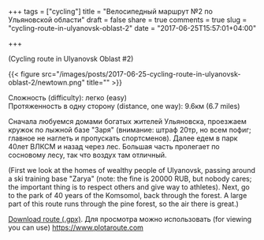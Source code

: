 +++
tags = ["cycling"]
title = "Велосипедный маршрут №2 по Ульяновской области"
draft = false
share = true
comments = true
slug = "cycling-route-in-ulyanovsk-oblast-2"
date = "2017-06-25T15:57:01+04:00"

+++

(Cycling route in Ulyanovsk Oblast #2)

{{< figure src="/images/posts/2017-06-25-cycling-route-in-ulyanovsk-oblast-2/newtown.png" title="" >}}

Сложность (difficulty): легко (easy)<br>
Протяженность в одну сторону (distance, one way): 9.6км (6.7 miles)

Сначала любуемся домами богатых жителей Ульяновска, проезжаем кружок по лыжной
базе "Заря" (внимание: штраф 20тр, но всем пофиг; главное не наглеть и
пропускать спортсменов). Далее едем в парк 40лет ВЛКСМ и назад через лес.
Большая часть пролегает по сосновому лесу, так что воздух там отличный.

(First we look at the homes of wealthy people of Ulyanovsk, passing around a
ski training base "Zarya" (note: the fine is 20000 RUB, but nobody cares; the
important thing is to respect others and give way to athletes). Next, go to the
park of 40 years of the Komsomol, back through the forest. A large part of this
route runs through the pine forest, so the air there is great.)

<a download="/data/posts/2017-06-25-cycling-route-in-ulyanovsk-oblast-2/newtown.gpx" href="/data/posts/2017-06-25-cycling-route-in-ulyanovsk-oblast-2/newtown.gpx" title="Download route (.gpx)">Download route (.gpx)</a>.
Для просмотра можно использовать (for viewing you can use) https://www.plotaroute.com
